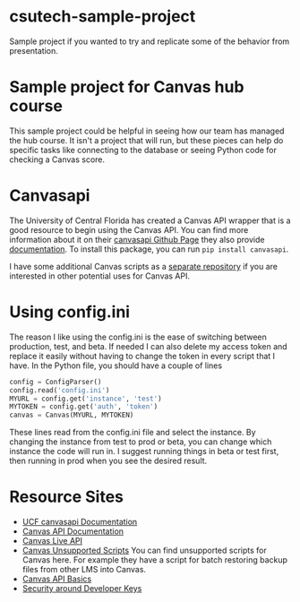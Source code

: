 # csutech-sample-project
Sample project if you wanted to try and replicate some of the behavior from presentation.
# Sample project for Canvas hub course
This sample project could be helpful in seeing how our team has managed the hub course. It isn't a project that will run, but these pieces can help do specific tasks like connecting to the database or seeing Python code for checking a Canvas score.

# Canvasapi
The University of Central Florida has created a Canvas API wrapper that is a good resource to begin using the Canvas API. You can find more information about it on their [canvasapi Github Page](https://github.com/ucfopen/canvasapi) they also provide [documentation](https://canvasapi.readthedocs.io/en/latest/). To install this package, you can run `pip install canvasapi`.

I have some additional Canvas scripts as a [separate repository](https://github.com/HenryAcevedo/canvas-scripts) if you are interested in other potential uses for Canvas API.


# Using config.ini
The reason I like using the config.ini is the ease of switching between production, test, and beta. If needed I can also delete my access token and replace it easily without having to change the token in every script that I have. In the Python file, you should have a couple of lines
```python
config = ConfigParser()
config.read('config.ini')
MYURL = config.get('instance', 'test')
MYTOKEN = config.get('auth', 'token')
canvas = Canvas(MYURL, MYTOKEN)
```
These lines read from the config.ini file and select the instance. By changing the instance from test to prod or beta, you can change which instance the code will run in. I suggest running things in beta or test first, then running in prod when you see the desired result.

# Resource Sites

* [UCF canvasapi Documentation](https://canvasapi.readthedocs.io/en/latest/)
* [Canvas API Documentation](https://canvas.instructure.com/doc/api/file.object_ids.html)
* [Canvas Live API](https://calstatela.instructure.com/doc/api/live)
* [Canvas Unsupported Scripts](https://github.com/unsupported/canvas)
You can find unsupported scripts for Canvas here. For example they have a script for batch restoring backup files from other LMS into Canvas.
* [Canvas API Basics](https://community.canvaslms.com/docs/DOC-14390-canvas-apis-getting-started-the-practical-ins-and-outs-gotchas-tips-and-tricks)
* [Security around Developer Keys](https://community.canvaslms.com/groups/admins/blog/2019/01/24/administrative-guidelines-for-managing-inherited-developer-keys#comments)
